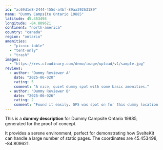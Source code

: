 ```yaml
---
id: "ac69d1e8-2444-455d-a4bf-89aa39263189"
name: "Dummy Campsite Ontario 19885"
latitude: 45.453498
longitude: -84.809621
continent: "north-america"
country: "canada"
region: "ontario"
amenities:
  - "picnic-table"
  - "tent-only"
  - "trash"
images:
  - "https://res.cloudinary.com/demo/image/upload/v1/sample.jpg"
reviews:
  - author: "Dummy Reviewer A"
    date: "2025-06-020"
    rating: 5
    comment: "A nice, quiet dummy spot with some basic amenities."
  - author: "Dummy Reviewer B"
    date: "2025-06-026"
    rating: 2
    comment: "Found it easily. GPS was spot on for this dummy location."
---
```


This is a **dummy description** for Dummy Campsite Ontario 19885, generated for the proof of concept.

It provides a serene environment, perfect for demonstrating how SvelteKit can handle a large number of static pages. The coordinates are 45.453498, -84.809621.
